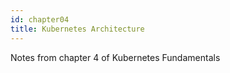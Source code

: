 ```yaml
---
id: chapter04
title: Kubernetes Architecture
---
```


Notes from chapter 4 of Kubernetes Fundamentals